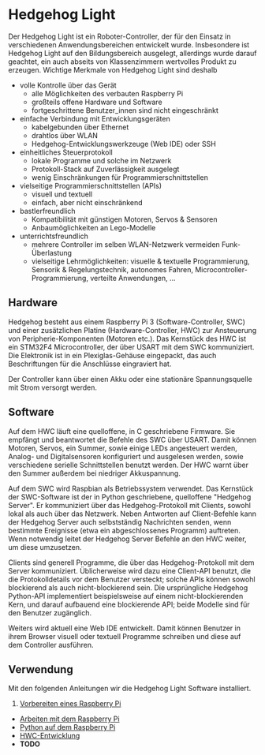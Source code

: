 # Hedgehog Light

Der Hedgehog Light ist ein Roboter-Controller, der für den Einsatz in verschiedenen Anwendungsbereichen entwickelt wurde.
Insbesondere ist Hedgehog Light auf den Bildungsbereich ausgelegt, allerdings wurde darauf geachtet,
ein auch abseits von Klassenzimmern wertvolles Produkt zu erzeugen.
Wichtige Merkmale von Hedgehog Light sind deshalb

- volle Kontrolle über das Gerät
    - alle Möglichkeiten des verbauten Raspberry Pi
    - großteils offene Hardware und Software
    - fortgeschrittene Benutzer_innen sind nicht eingeschränkt
- einfache Verbindung mit Entwicklungsgeräten
    - kabelgebunden über Ethernet
    - drahtlos über WLAN
    - Hedgehog-Entwicklungswerkzeuge (Web IDE) oder SSH
- einheitliches Steuerprotokoll
    - lokale Programme und solche im Netzwerk
    - Protokoll-Stack auf Zuverlässigkeit ausgelegt
    - wenig Einschränkungen für Programmierschnittstellen
- vielseitige Programmierschnittstellen (APIs)
    - visuell und textuell
    - einfach, aber nicht einschränkend
- bastlerfreundlich
    - Kompatibilität mit günstigen Motoren, Servos & Sensoren
    - Anbaumöglichkeiten an Lego-Modelle
- unterrichtsfreundlich
    - mehrere Controller im selben WLAN-Netzwerk vermeiden Funk-Überlastung
    - vielseitige Lehrmöglichkeiten: visuelle & textuelle Programmierung,
      Sensorik & Regelungstechnik, autonomes Fahren, Microcontroller-Programmierung,
      verteilte Anwendungen, ...

## Hardware

Hedgehog besteht aus einem Raspberry Pi 3 (Software-Controller, SWC)
und einer zusätzlichen Platine (Hardware-Controller, HWC) zur Ansteuerung von Peripherie-Komponenten (Motoren etc.).
Das Kernstück des HWC ist ein STM32F4 Microcontroller, der über USART mit dem SWC kommuniziert.
Die Elektronik ist in ein Plexiglas-Gehäuse eingepackt, das auch Beschriftungen für die Anschlüsse eingraviert hat.

Der Controller kann über einen Akku oder eine stationäre Spannungsquelle mit Strom versorgt werden.

## Software

Auf dem HWC läuft eine quelloffene, in C geschriebene Firmware.
Sie empfängt und beantwortet die Befehle des SWC über USART.
Damit können Motoren, Servos, ein Summer, sowie einige LEDs angesteuert werden,
Analog- und Digitalsensoren konfiguriert und ausgelesen werden,
sowie verschiedene serielle Schnittstellen benutzt werden.
Der HWC warnt über den Summer außerdem bei niedriger Akkuspannung.

Auf dem SWC wird Raspbian als Betriebssystem verwendet.
Das Kernstück der SWC-Software ist der in Python geschriebene, quelloffene "Hedgehog Server".
Er kommuniziert über das Hedgehog-Protokoll mit Clients, sowohl lokal als auch über das Netzwerk.
Neben Antworten auf Client-Befehle kann der Hedgehog Server auch selbstständig Nachrichten senden,
wenn bestimmte Ereignisse (etwa ein abgeschlossenes Programm) auftreten.
Wenn notwendig leitet der Hedgehog Server Befehle an den HWC weiter, um diese umzusetzen.

Clients sind generell Programme, die über das Hedgehog-Protokoll mit dem Server kommuniziert.
Üblicherweise wird dazu eine Client-API benutzt, die die Protokolldetails vor dem Benutzer versteckt;
solche APIs können sowohl blockierend als auch nicht-blockierend sein.
Die ursprüngliche Hedgehog Python-API implementiert beispielsweise auf einem nicht-blockierenden Kern,
und darauf aufbauend eine blockierende API; beide Modelle sind für den Benutzer zugänglich.

Weiters wird aktuell eine Web IDE entwickelt.
Damit können Benutzer in ihrem Browser visuell oder textuell Programme schreiben und diese auf dem Controller ausführen.

## Verwendung

Mit den folgenden Anleitungen wir die Hedgehog Light Software installiert.

1. [Vorbereiten eines Raspberry Pi](Setup.md)

* [Arbeiten mit dem Raspberry Pi](01-Working.md)
* [Python auf dem Raspberry Pi](python.md)
* [HWC-Entwicklung](hwc.md)
* **TODO**

